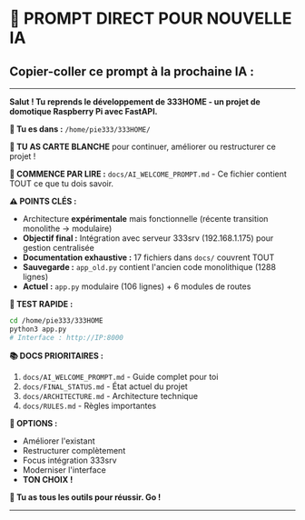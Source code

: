 # 🤖 PROMPT DIRECT POUR NOUVELLE IA

## Copier-coller ce prompt à la prochaine IA :

---

**Salut ! Tu reprends le développement de 333HOME - un projet de domotique Raspberry Pi avec FastAPI.**

**📁 Tu es dans :** `/home/pie333/333HOME/`

**🎯 TU AS CARTE BLANCHE** pour continuer, améliorer ou restructurer ce projet !

**📖 COMMENCE PAR LIRE :** `docs/AI_WELCOME_PROMPT.md` - Ce fichier contient TOUT ce que tu dois savoir.

**⚠️ POINTS CLÉS :**
- Architecture **expérimentale** mais fonctionnelle (récente transition monolithe → modulaire)
- **Objectif final :** Intégration avec serveur 333srv (192.168.1.175) pour gestion centralisée
- **Documentation exhaustive :** 17 fichiers dans `docs/` couvrent TOUT
- **Sauvegarde :** `app_old.py` contient l'ancien code monolithique (1288 lignes)
- **Actuel :** `app.py` modulaire (106 lignes) + 6 modules de routes

**🚀 TEST RAPIDE :**
```bash
cd /home/pie333/333HOME
python3 app.py
# Interface : http://IP:8000
```

**📚 DOCS PRIORITAIRES :**
1. `docs/AI_WELCOME_PROMPT.md` - Guide complet pour toi
2. `docs/FINAL_STATUS.md` - État actuel du projet  
3. `docs/ARCHITECTURE.md` - Architecture technique
4. `docs/RULES.md` - Règles importantes

**🎯 OPTIONS :**
- Améliorer l'existant
- Restructurer complètement
- Focus intégration 333srv
- Moderniser l'interface
- **TON CHOIX !**

**💪 Tu as tous les outils pour réussir. Go !**

---
